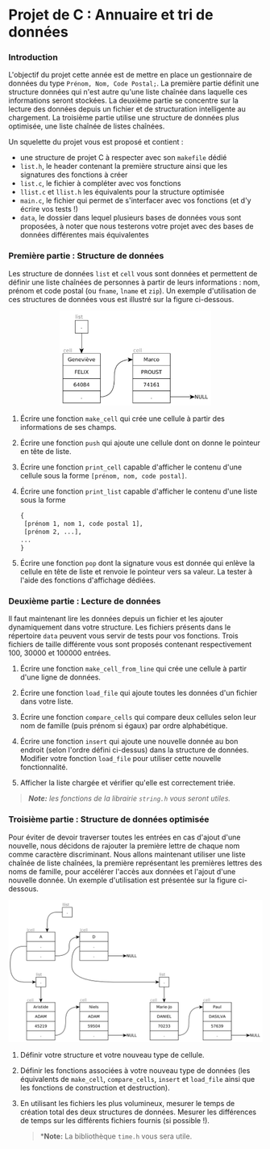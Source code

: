 # Projet de C : Annuaire et tri de données

### Introduction

L'objectif du projet cette année est de mettre en place un gestionnaire de données du type `Prénom, Nom, Code Postal;`. La première partie définit une structure données qui n'est autre qu'une liste chaînée dans laquelle ces informations seront stockées. La deuxième partie se concentre sur la lecture des données depuis un fichier et de structuration intelligente au chargement. La troisième partie utilise une structure de données plus optimisée, une liste chaînée de listes chaînées.

Un squelette du projet vous est proposé et contient :

- une structure de projet C à respecter avec son `makefile` dédié
- `list.h`, le header contenant la première structure ainsi que les signatures des fonctions à créer
- `list.c`, le fichier à compléter avec vos fonctions
- `llist.c` et `llist.h` les équivalents pour la structure optimisée
- `main.c`, le fichier qui permet de s'interfacer avec vos fonctions (et d'y écrire vos tests !)
- `data`, le dossier dans lequel plusieurs bases de données vous sont proposées, à noter que nous testerons votre projet avec des bases de données différentes mais équivalentes



### Première partie : Structure de données

Les structure de données `list` et `cell`  vous sont données et permettent de définir une liste chaînées de personnes à partir de leurs informations : nom, prénom et code postal (ou `fname`, `lname` et `zip`). Un exemple d'utilisation de ces structures de données vous est illustré sur la figure ci-dessous.

<p align="center">
  <img width=300 src="list.png">
</p>

1. Écrire une fonction `make_cell` qui crée une cellule à partir des informations de ses champs.

2. Écrire une fonction `push` qui ajoute une cellule dont on donne le pointeur en tête de liste.

3. Écrire une fonction `print_cell` capable d'afficher le contenu d'une cellule sous la forme `[prénom, nom, code postal]`.

4. Écrire une fonction `print_list` capable d'afficher le contenu d'une liste sous la forme 
   ````
   {
    [prénom 1, nom 1, code postal 1],
    [prénom 2, ...], 
   ...
   }
   ````

5. Écrire une fonction `pop` dont la signature vous est donnée qui enlève la cellule en tête de liste et renvoie le pointeur vers sa valeur. La tester à l'aide des fonctions d'affichage dédiées.

### Deuxième partie : Lecture de données

Il faut maintenant lire les données depuis un fichier et les ajouter dynamiquement dans votre structure. Les fichiers présents dans le répertoire `data` peuvent vous servir de tests pour vos fonctions. Trois fichiers de taille différente vous sont proposés contenant respectivement 100, 30000 et 100000 entrées.

1. Écrire une fonction `make_cell_from_line` qui crée une cellule à partir d'une ligne de données.

2. Écrire une fonction `load_file` qui ajoute toutes les données d'un fichier dans votre liste.

3. Écrire une fonction `compare_cells` qui compare deux cellules selon leur nom de famille (puis prénom si égaux) par ordre alphabétique.

4. Écrire une fonction `insert` qui ajoute une nouvelle donnée au bon endroit (selon l'ordre défini ci-dessus) dans la structure de données. Modifier votre fonction `load_file` pour utiliser cette nouvelle fonctionnalité.
5. Afficher la liste chargée et vérifier qu'elle est correctement triée.

> ***Note:** les fonctions de la librairie `string.h` vous seront utiles.*

### Troisième partie : Structure de données optimisée

Pour éviter de devoir traverser toutes les entrées en cas d'ajout d'une nouvelle, nous décidons de rajouter la première lettre de chaque nom comme caractère discriminant. Nous allons maintenant utiliser une liste chaînée de liste chaînées, la première représentant les premières lettres des noms de famille, pour accélérer l'accès aux données et l'ajout d'une nouvelle donnée. Un exemple d'utilisation est présentée sur la figure ci-dessous.

<p align="center">
  <img width=700 src="llist.png">
</p>


1. Définir votre structure et votre nouveau type de cellule.

2. Définir les fonctions  associées à votre nouveau type de données (les équivalents de `make_cell`, `compare_cells`,  `insert` et `load_file` ainsi que les fonctions de construction et destruction).

3. En utilisant les fichiers les plus volumineux, mesurer le temps de création total des deux structures de données. Mesurer les différences de temps sur les différents fichiers fournis (si possible !).

   > ***Note:** La bibliothèque `time.h` vous sera utile.



